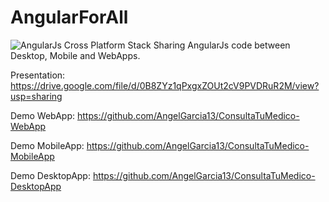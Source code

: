 # AngularForAll
![AngularJs Cross Platform Stack](http://i.imgur.com/M1ZKOsD.png)
Sharing AngularJs code between Desktop, Mobile and WebApps.

Presentation: https://drive.google.com/file/d/0B8ZYz1qPxgxZOUt2cV9PVDRuR2M/view?usp=sharing

Demo WebApp: https://github.com/AngelGarcia13/ConsultaTuMedico-WebApp

Demo MobileApp: https://github.com/AngelGarcia13/ConsultaTuMedico-MobileApp

Demo DesktopApp: https://github.com/AngelGarcia13/ConsultaTuMedico-DesktopApp
